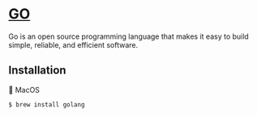 # [GO](https://golang.org/)


Go is an open source programming language that makes it easy to build simple, reliable, and efficient software.

## Installation

:apple: MacOS

```
$ brew install golang 
```
